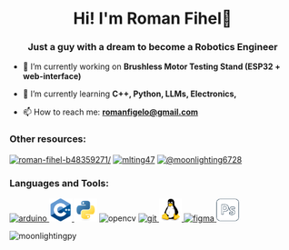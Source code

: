 <h1 align="center">Hi! I'm Roman Fihel👋</h1>
<h3 align="center">Just a guy with a dream to become a Robotics Engineer</h3>

- 🔭 I’m currently working on **Brushless Motor Testing Stand (ESP32 + web-interface)**

- 🌱 I’m currently learning **C++, Python, LLMs, Electronics,**

- 📫 How to reach me: **romanfigelo@gmail.com**
<h3 align="left">Other resources:</h3>
<p align="left">
<a href="https://linkedin.com/in/roman-fihel-b48359271/" target="blank"><img align="center" src="https://raw.githubusercontent.com/rahuldkjain/github-profile-readme-generator/master/src/images/icons/Social/linked-in-alt.svg" alt="roman-fihel-b48359271/" height="30" width="40" /></a>
<a href="https://instagram.com/mlting47" target="blank"><img align="center" src="https://raw.githubusercontent.com/rahuldkjain/github-profile-readme-generator/master/src/images/icons/Social/instagram.svg" alt="mlting47" height="30" width="40" /></a>
<a href="https://www.youtube.com/c/@moonlighting6728" target="blank"><img align="center" src="https://raw.githubusercontent.com/rahuldkjain/github-profile-readme-generator/master/src/images/icons/Social/youtube.svg" alt="@moonlighting6728" height="30" width="40" /></a>
</p>


<h3 align="left">Languages and Tools:</h3>
<p align="left"> <a href="https://www.arduino.cc/" target="_blank" rel="noreferrer"> <img src="https://cdn.worldvectorlogo.com/logos/arduino-1.svg" alt="arduino" width="40" height="40"/> </a> <a href="https://www.w3schools.com/cpp/" target="_blank" rel="noreferrer"> <img src="https://raw.githubusercontent.com/devicons/devicon/master/icons/cplusplus/cplusplus-original.svg" alt="cplusplus" width="40" height="40"/> </a> <img src="https://raw.githubusercontent.com/devicons/devicon/master/icons/python/python-original.svg" alt="python" width="40" height="40"/> </a> <img src="https://www.vectorlogo.zone/logos/opencv/opencv-icon.svg" alt="opencv" width="40" height="40"/> </a> <a href="https://www.figma.com/" target="_blank" rel="noreferrer"> <a href="https://git-scm.com/" target="_blank" rel="noreferrer"> <img src="https://www.vectorlogo.zone/logos/git-scm/git-scm-icon.svg" alt="git" width="40" height="40"/> </a> <a href="https://www.linux.org/" target="_blank" rel="noreferrer"> <img src="https://raw.githubusercontent.com/devicons/devicon/master/icons/linux/linux-original.svg" alt="linux" width="40" height="40"/> </a> <a href="https://opencv.org/" target="_blank" rel="noreferrer">  <a href="https://www.photoshop.com/en" target="_blank" rel="noreferrer"> <img src="https://www.vectorlogo.zone/logos/figma/figma-icon.svg" alt="figma" width="40" height="40"/> </a> <img src="https://raw.githubusercontent.com/devicons/devicon/master/icons/photoshop/photoshop-line.svg" alt="photoshop" width="40" height="40"/> </a> <a href="https://www.python.org" target="_blank" rel="noreferrer">  </p>


<p><img align="left" src="https://github-readme-stats.vercel.app/api/top-langs?username=moonlightingpy&show_icons=true&locale=en&layout=compact" alt="moonlightingpy" /></p>



